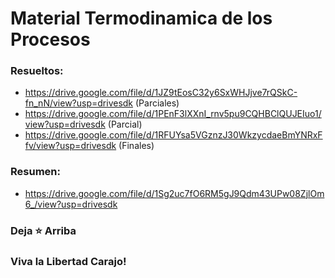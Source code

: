 # Material Termodinamica de los Procesos

### Resueltos:
* https://drive.google.com/file/d/1JZ9tEosC32y6SxWHJjve7rQSkC-fn_nN/view?usp=drivesdk (Parciales)
* https://drive.google.com/file/d/1PEnF3lXXnI_rnv5pu9CQHBClQUJEIuo1/view?usp=drivesdk (Parcial)
* https://drive.google.com/file/d/1RFUYsa5VGznzJ30WkzycdaeBmYNRxFfv/view?usp=drivesdk (Finales)

### Resumen:
*  https://drive.google.com/file/d/1Sg2uc7fO6RM5gJ9Qdm43UPw08ZjlOm6_/view?usp=drivesdk

### Deja ⭐ Arriba
### Viva la Libertad Carajo!
